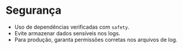 # Segurança

- Uso de dependências verificadas com `safety`.
- Evite armazenar dados sensíveis nos logs.
- Para produção, garanta permissões corretas nos arquivos de log.
